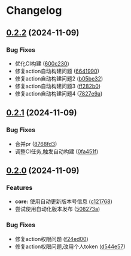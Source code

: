 # Changelog

## [0.2.2](https://github.com/liaozhimingandy/vue-hip-tool/compare/v0.2.1...v0.2.2) (2024-11-09)


### Bug Fixes

* 优化CI构建 ([600c230](https://github.com/liaozhimingandy/vue-hip-tool/commit/600c2307381e2993584e4267faa57c038c2fa5fc))
* 修复action自动构建问题 ([6641990](https://github.com/liaozhimingandy/vue-hip-tool/commit/6641990914609aa1d0c38d56fe65987996ca80c0))
* 修复action自动构建问题2 ([b05be32](https://github.com/liaozhimingandy/vue-hip-tool/commit/b05be32fd3a2b02a28c1d686bf32320b2428db2a))
* 修复action自动构建问题3 ([ff282b0](https://github.com/liaozhimingandy/vue-hip-tool/commit/ff282b00560a2a206c65da0b68e449f1bc4d7da5))
* 修复action自动构建问题4 ([7827e9a](https://github.com/liaozhimingandy/vue-hip-tool/commit/7827e9aec2d21e2897337c715f66033c02ca9fc9))

## [0.2.1](https://github.com/liaozhimingandy/vue-hip-tool/compare/v0.2.0...v0.2.1) (2024-11-09)


### Bug Fixes

* 合并pr ([8768fd3](https://github.com/liaozhimingandy/vue-hip-tool/commit/8768fd344b0fef3f4d691581b1165795a311ad12))
* 调整CI任务,触发自动构建 ([0fa451f](https://github.com/liaozhimingandy/vue-hip-tool/commit/0fa451fce2d4987c20ab268ef997c37fa7880eae))

## [0.2.0](https://github.com/liaozhimingandy/vue-hip-tool/compare/v0.1.11...v0.2.0) (2024-11-09)


### Features

* **core:** 使用自动更新版本号信息 ([c121768](https://github.com/liaozhimingandy/vue-hip-tool/commit/c121768eabe187b508a75d22afcb0a1bfa02df9c))
* 尝试使用自动化版本发布 ([508273a](https://github.com/liaozhimingandy/vue-hip-tool/commit/508273a49bc541334be77e1acc5496f56e43e289))


### Bug Fixes

* 修复action权限问题 ([f24ed00](https://github.com/liaozhimingandy/vue-hip-tool/commit/f24ed00cbe6cd70d68e2267c7bca576c626b0b4c))
* 修复action权限问题,改用个人token ([d544e57](https://github.com/liaozhimingandy/vue-hip-tool/commit/d544e5787ef425c1a8210a334ae68ac466514c7e))
